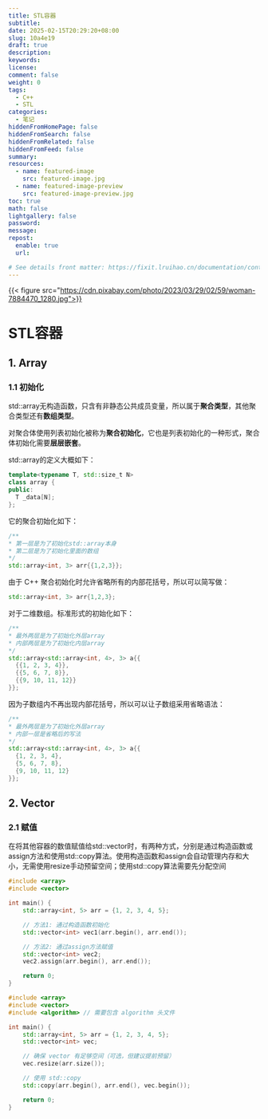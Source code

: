```yaml
---
title: STL容器
subtitle:
date: 2025-02-15T20:29:20+08:00
slug: 10a4e19
draft: true
description:
keywords:
license:
comment: false
weight: 0
tags:
  - C++
  - STL
categories:
  - 笔记
hiddenFromHomePage: false
hiddenFromSearch: false
hiddenFromRelated: false
hiddenFromFeed: false
summary:
resources:
  - name: featured-image
    src: featured-image.jpg
  - name: featured-image-preview
    src: featured-image-preview.jpg
toc: true
math: false
lightgallery: false
password:
message:
repost:
  enable: true
  url:

# See details front matter: https://fixit.lruihao.cn/documentation/content-management/introduction/#front-matter
---
```


<!--more-->

{{< figure src="https://cdn.pixabay.com/photo/2023/03/29/02/59/woman-7884470_1280.jpg">}}

# STL容器

## 1. Array

### 1.1 初始化

std::array无构造函数，只含有非静态公共成员变量，所以属于**聚合类型**，其他聚合类型还有**数组类型**。

对聚合体使用列表初始化被称为**聚合初始化**，它也是列表初始化的一种形式，聚合体初始化需要**层层嵌套**。

std::array的定义大概如下：

```cpp
template<typename T, std::size_t N>
class array {
public:
  T _data[N];
};
```

它的聚合初始化如下：

```cpp
/**
* 第一层是为了初始化std::array本身
* 第二层是为了初始化里面的数组
*/
std::array<int, 3> arr{{1,2,3}};
```
由于 C++ 聚合初始化时允许省略所有的内部花括号，所以可以简写做：

```cpp
std::array<int, 3> arr{1,2,3};
```

对于二维数组。标准形式的初始化如下：

```cpp
/**
* 最外两层是为了初始化外层array
* 内部两层是为了初始化内层array
*/
std::array<std::array<int, 4>, 3> a{{
  {{1, 2, 3, 4}},
  {{5, 6, 7, 8}},
  {{9, 10, 11, 12}}
}};
```

因为子数组内不再出现内部花括号，所以可以让子数组采用省略语法：

```cpp
/**
* 最外两层是为了初始化外层array
* 内部一层是省略后的写法
*/
std::array<std::array<int, 4>, 3> a{{
  {1, 2, 3, 4},
  {5, 6, 7, 8},
  {9, 10, 11, 12}
}};
```

## 2. Vector

### 2.1 赋值

在将其他容器的数值赋值给std::vector时，有两种方式，分别是通过构造函数或assign方法和使用std::copy算法。使用构造函数和assign会自动管理内存和大小，无需使用resize手动预留空间；使用std::copy算法需要先分配空间

```C++
#include <array>
#include <vector>

int main() {
    std::array<int, 5> arr = {1, 2, 3, 4, 5};

    // 方法1: 通过构造函数初始化
    std::vector<int> vec1(arr.begin(), arr.end());

    // 方法2: 通过assign方法赋值
    std::vector<int> vec2;
    vec2.assign(arr.begin(), arr.end());

    return 0;
}
```

```C++
#include <array>
#include <vector>
#include <algorithm> // 需要包含 algorithm 头文件

int main() {
    std::array<int, 5> arr = {1, 2, 3, 4, 5};
    std::vector<int> vec;

    // 确保 vector 有足够空间（可选，但建议提前预留）
    vec.resize(arr.size());

    // 使用 std::copy
    std::copy(arr.begin(), arr.end(), vec.begin());

    return 0;
}
```
